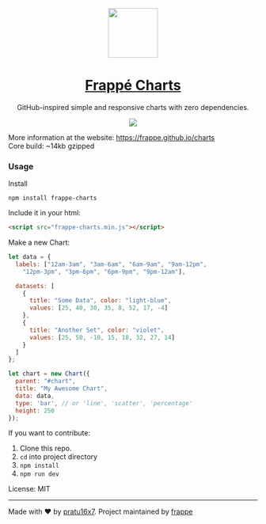 <div align="center">
    <img src="https://github.com/frappe/design/blob/master/logos/frappe-charts-symbol.svg" width="100px" height="auto">
    <h1>
      <a href="https://frappe.github.io/charts">
        Frappé Charts
      </a>
    </h1>
    <p>
        GitHub-inspired simple and responsive charts with zero dependencies.
    </p>
    <img src="https://user-images.githubusercontent.com/5196925/32153733-4a747898-bd52-11e7-9248-15ba307d3142.gif">
</div>

More information at the website: https://frappe.github.io/charts<br>
Core build: ~14kb gzipped

### Usage

Install
```
npm install frappe-charts
```

Include it in your html:
```html
<script src="frappe-charts.min.js"></script>
```

Make a new Chart:
```js
let data = {
  labels: ["12am-3am", "3am-6am", "6am-9am", "9am-12pm",
    "12pm-3pm", "3pm-6pm", "6pm-9pm", "9pm-12am"],

  datasets: [
    {
      title: "Some Data", color: "light-blue",
      values: [25, 40, 30, 35, 8, 52, 17, -4]
    },
    {
      title: "Another Set", color: "violet",
      values: [25, 50, -10, 15, 18, 32, 27, 14]
    }
  ]
};

let chart = new Chart({
  parent: "#chart",
  title: "My Awesome Chart",
  data: data,
  type: 'bar', // or 'line', 'scatter', 'percentage'
  height: 250
});
```

If you want to contribute:

1. Clone this repo.
2. `cd` into project directory
3. `npm install`
4. `npm run dev`

License: MIT

------------------
Made with ♥ by [pratu16x7](https://github.com/pratu16x7). Project maintained by [frappe](https://github.com/frappe)
